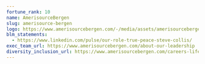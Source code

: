 ```yaml
---
fortune_rank: 10
name: AmerisourceBergen
slug: amerisource-bergen
logo: https://www.amerisourcebergen.com/-/media/assets/amerisourcebergen/amerisourcebergen_pms.png?bc=ffffff&h=60&la=en&w=250&hash=01A0067C5DCB9036EDED6F66FA5B5D7D0F188CE6
blm_statements:
  - https://www.linkedin.com/pulse/our-role-true-peace-steve-collis/
exec_team_url: https://www.amerisourcebergen.com/about-our-leadership
diversity_inclusion_url: https://www.amerisourcebergen.com/careers-life-at-abc/diversity
---
```

